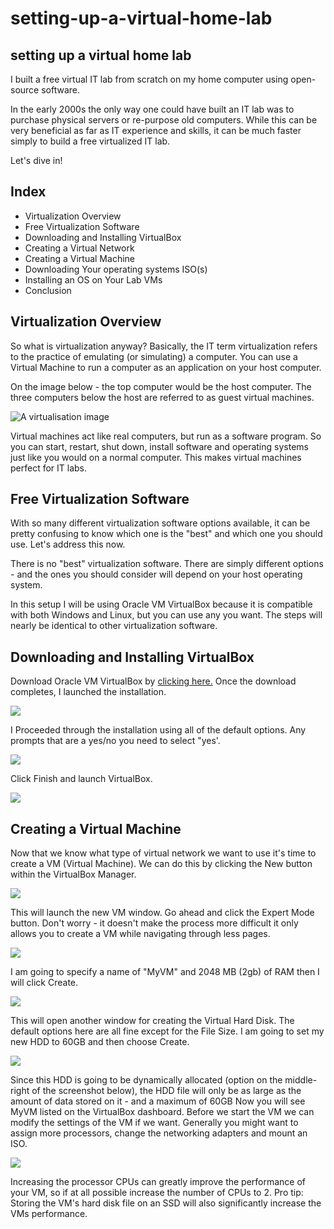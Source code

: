 <h1> setting-up-a-virtual-home-lab </h1>
<h2>setting up a virtual home lab </h2>
<P>I built a free virtual IT lab from scratch on my home computer using open-source software. </P>
 
<P>In the early 2000s the only way one could have built an IT lab was to purchase physical servers or re-purpose old computers. While this can be very beneficial as far as IT experience and skills, it can be much faster simply to build a free virtualized IT lab.</P>
 
<p>Let's dive in!</p>

<h2>Index</h2>

<ul>
<li>Virtualization Overview</li>
<li>Free Virtualization Software</li>
<li>Downloading and Installing VirtualBox</li>
<li>Creating a Virtual Network</li>
<li>Creating a Virtual Machine</li>
<li>Downloading Your operating systems ISO(s)</li>
<li>Installing an OS on Your Lab VMs</li>
<li>Conclusion</li>
</ul>

<h2>Virtualization Overview</h2>
<p>So what is virtualization anyway? Basically, the IT term virtualization refers to the practice of emulating (or simulating) a computer. You can use a Virtual Machine to run a computer as an application on your host computer.</p>
 
<p>On the image below - the top computer would be the host computer. The three computers below the host are referred to as guest virtual machines.</p>

<img src="Folder/virtual home machine.png" alt="A virtualisation image">
<p>Virtual machines act like real computers, but run as a software program. So you can start, restart, shut down, install software and operating systems just like you would on a normal computer.
This makes virtual machines perfect for IT labs.</p>

<h2>Free Virtualization Software</h2>
<p>With so many different virtualization software options available, it can be pretty confusing to know which one is the "best" and which one you should use. Let's address this now.</p>
 
<P>There is no "best" virtualization software. There are simply different options - and the ones you should consider will depend on your host operating system.</P>
 
<p>In this setup I will be using Oracle VM VirtualBox because it is compatible with both Windows and Linux, but you can use any you want. The steps will nearly be identical to other virtualization software. </p>

 
<h2>Downloading and Installing VirtualBox</h2>
<p>Download Oracle VM VirtualBox by <a href="url">clicking here.</a> Once the download completes, I launched the installation.</p>

<img src="Folder/VirtualBox-Install.jpg">
<p>I Proceeded through the installation using all of the default options. Any prompts that are a yes/no you need to select "yes'.</p>
<img src="https://github.com/Morricaleb/setting-up-a-virtual-home-lab/blob/51978c20359cd851a214814043ec46ff6cd0e8b0/Folder/VirtualBox-Complete.jpg">
<P>Click Finish and launch VirtualBox.</P>
<img src="Folder/VirtualBox-Dashboard.jpg">
<h2>Creating a Virtual Machine</h2>
<p>Now that we know what type of virtual network we want to use it's time to create a VM (Virtual Machine). We can do this by clicking the New button within the VirtualBox Manager.</p>
<img src="Folder/New.jpg">
<P>This will launch the new VM window. Go ahead and click the Expert Mode button. Don't worry - it doesn't make the process more difficult it only allows you to create a VM while navigating through less pages.</P>
<img src="Folder/New-VM.jpg">
<p>I am going to specify a name of "MyVM" and 2048 MB (2gb) of RAM then I will click Create.</p>
<img src="Folder/New-Vm2.jpg">
<p>This will open another window for creating the Virtual Hard Disk. The default options here are all fine except for the File Size. I am going to set my new HDD to 60GB and then choose Create.</p>
<img src="Folder/New-VM-HDD.jpg">
<p>Since this HDD is going to be dynamically allocated (option on the middle-right of the screenshot below), the HDD file will only be as large as the amount of data stored on it - and a maximum of 60GB
Now you will see MyVM listed on the VirtualBox dashboard. Before we start the VM we can modify the settings of the VM if we want. Generally you might want to assign more processors, change the networking adapters and mount an ISO.</p>
<img src="Folder/VM-Settings.jpg">
<P>Increasing the processor CPUs can greatly improve the performance of your VM, so if at all possible increase the number of CPUs to 2.
Pro tip: Storing the VM's hard disk file on an SSD will also significantly increase the VMs performance.</P>



